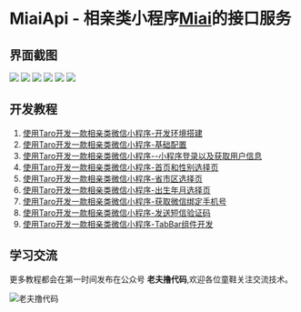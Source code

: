 
# MiaiApi - 相亲类小程序[Miai](https://github.com/pythonsir/Miai)的接口服务

## 界面截图
![](http://qiniu.cdn.colorlib.cn/QQ20190109-103244.png)
![](http://qiniu.cdn.colorlib.cn/QQ20190109-153921.png)
![](http://qiniu.cdn.colorlib.cn/QQ20190113-200513.png)
![](http://qiniu.cdn.colorlib.cn/QQ20190124-110918.png)
![](http://qiniu.cdn.colorlib.cn/QQ20190124-110941.png)
![](http://qiniu.cdn.colorlib.cn/QQ20190124-110958.png)

## 开发教程
1. [使用Taro开发一款相亲类微信小程序-开发环境搭建](https://mp.weixin.qq.com/s?__biz=Mzg3MTA2MjYwMQ==&mid=2247483660&idx=1&sn=1955da4b213ec53608aa88f7d749a23a&chksm=ce850c2af9f2853cdaf96a873c68707f7fcf7feec1f725ef66725dafa1575f821a334bf7c6c1&token=1899004446&lang=zh_CN#rd)
2. [使用Taro开发一款相亲类微信小程序-基础配置](https://mp.weixin.qq.com/s?__biz=Mzg3MTA2MjYwMQ==&mid=2247483671&idx=1&sn=95bb8f1e35583243d8ee75cebf8d1985&chksm=ce850c31f9f2852790d5cc875065a79b6db8c351dc5b990b81c18f075fcf9094c41d4360a1da&token=1899004446&lang=zh_CN#rd)
2. [使用Taro开发一款相亲类微信小程序--小程序登录以及获取用户信息](https://mp.weixin.qq.com/s?__biz=Mzg3MTA2MjYwMQ==&mid=2247483681&idx=1&sn=5bba707942583d9ce9aa14371d11d06b&chksm=ce850c07f9f285116b46072c4b311a85e245fb701fcf8c618058c54fa94ed49aca580ac7aa6a&token=1899004446&lang=zh_CN#rd)
2. [使用Taro开发一款相亲类微信小程序-首页和性别选择页](https://mp.weixin.qq.com/s?__biz=Mzg3MTA2MjYwMQ==&mid=100000038&idx=1&sn=9cbadadbebb76522072f765bc5ccdaee&chksm=4e850c0079f2851616e7845d8a64a6e60f50b71188a59c54999c5a5582c54dd71df62dc53fe0&mpshare=1&scene=1&srcid=0109A6Ei5mdBptXK95zxyIkL&key=b970aa6c989eaf6fe4f5de9aee814116e0842eed6be11abb83246259873bfd9a1a58deb376fd8912792ad216a14f48960b546c329605119b78d4016eb0aa7954c75182e16d9e8a4cc2903c9fc7ec763d&ascene=0&uin=MTM5NzMxNTU1&devicetype=iMac+MacBookAir5%2C2+OSX+OSX+10.12.2+build(16C68)&version=12010210&nettype=WIFI&lang=zh_CN&fontScale=100&pass_ticket=3Bjx6pC9fy%2BtHFIhDVfWtRkiYPitP7pEHOMB%2F7CymB4%3D)
2. [使用Taro开发一款相亲类微信小程序-省市区选择页](https://mp.weixin.qq.com/s?__biz=Mzg3MTA2MjYwMQ==&mid=2247483698&idx=1&sn=442a6d4ebf8fa5df302ff64ad8555b0d&chksm=ce850c14f9f28502c72243859c740314f8338f3f349962f1d4687847a3956dc39b419c1dba82&token=753536390&lang=zh_CN#rd)
2. [使用Taro开发一款相亲类微信小程序-出生年月选择页](https://mp.weixin.qq.com/s?__biz=Mzg3MTA2MjYwMQ==&mid=2247483708&idx=1&sn=639957cbe1f8ecf3cfb967e5c7fd37a5&chksm=ce850c1af9f2850c61123607deb2846718c7e51129cfd8d83b96be5636e75282e145d6806587&token=177588573&lang=zh_CN#rd)
2. [使用Taro开发一款相亲类微信小程序-获取微信绑定手机号](https://mp.weixin.qq.com/s?__biz=Mzg3MTA2MjYwMQ==&mid=100000061&idx=1&sn=5d7483cc66159dcb14649d2173ae31aa&chksm=4e850c1b79f2850db316f70e425873b0207b6adb0c7aa57903e882080b108f80c385c0cd17f5&mpshare=1&scene=1&srcid=0129DUrOizCN3zJEK6EOMr2o&key=6e5a2bbecc3dbc9e0e67cfeb93cfca60b50140641c877a8d058ba81492827985bac54f6c6a7fe05693fe25605d094aa9141f3b8d6123a039d7b1f370e427d1886bba42f5f06dba75cc433ad1a312217c&ascene=0&uin=MTM5NzMxNTU1&devicetype=iMac+MacBookAir5%2C2+OSX+OSX+10.12.2+build(16C68)&version=12010210&nettype=WIFI&lang=zh_CN&fontScale=100&pass_ticket=4z2p18%2FuchTtOoKkLvmkcL9i6uOxiEEqYp6lmyFwNeQ%3D)
2. [使用Taro开发一款相亲类微信小程序-发送短信验证码](https://mp.weixin.qq.com/s?__biz=Mzg3MTA2MjYwMQ==&mid=2247483723&idx=1&sn=43baf6e4433da4c78c59bbf6f909943e&chksm=ce850c6df9f2857b98ba4cc2fcf8657b94abdcd263e6592369b87721a48784d689c8a63fe6d9&token=1215130408&lang=zh_CN#rd)
2. [使用Taro开发一款相亲类微信小程序-TabBar组件开发](https://mp.weixin.qq.com/s?__biz=Mzg3MTA2MjYwMQ==&mid=2247483742&idx=1&sn=765ad9893edd76a1d6656f7b53a2b880&chksm=ce850c78f9f2856eaf31b9f6df95885e8d985069642d1727dd8b633120bf0d920ef55171a2ef&token=364028584&lang=zh_CN#rd)


## 学习交流
更多教程都会在第一时间发布在公众号 **老夫撸代码**,欢迎各位童鞋关注交流技术。

![老夫撸代码](http://qiniu.cdn.colorlib.cn/lfqrcode.jpg)
